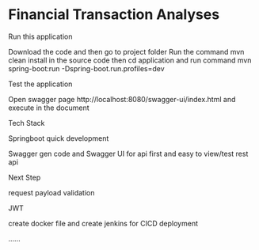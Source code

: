 # Financial Transaction Analyses

Run this application

Download the code and then go to project folder
Run the command mvn clean install in the source code
then cd application and run command mvn spring-boot:run -Dspring-boot.run.profiles=dev


Test the application

Open swagger page http://localhost:8080/swagger-ui/index.html and execute in the document


Tech Stack

Springboot quick development

Swagger gen code and Swagger UI for api first and easy to view/test rest api


Next Step 

request payload validation

JWT

create docker file  and create jenkins for CICD deployment

......

